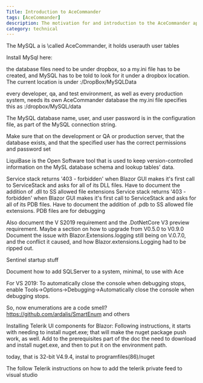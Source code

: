 ```yaml
---
Title: Introduction to AceCommander
tags: [AceCommander]
description: The motivation for and introduction to the AceCommander app
category: technical
---
```



The MySQL a is \called AceCommander, it holds userauth user tables

Install MySql here:

the database files need to be under dropbox, so a my.ini file has to be created, and MySQL has to be told to look for it under a dropbox location.
The current location is under <drive>:/DropBox/MySQLData

every developer, qa, and test environment, as well as every production system, needs its own AceCommander database
the my.ini file specifies this as <drive>:/dropbox/MySQL/data

The MySQL database name, user, and user password is in the configuration file, as part of the MySQL connection string.

Make sure that on the development or QA or production server, that the database exists, and that the specified user has the correct permissions and password set

LiquiBase is the Open Software tool that is used to keep version-controlled information on the MySL database schema and lookup tables' data.

Service stack returns '403 - forbidden' when Blazor GUI makes it's first call to ServiceStack and asks for all of its DLL files. Have to document the addition of .dll to SS allowed file extensions
Service stack returns '403 - forbidden' when Blazor GUI makes it's first call to ServiceStack and asks for all of its PDB files. Have to document the addition of .pdb to SS allowed file extensions. PDB files are for debugging

Also document the V S2019 requirement and the .DotNetCore V3 preview requirement.
Maybe a section on how to upgrade from V0.5.0 to V0.9.0
Document the issue with Blazor.Extensions.logging still being on V.0.7.0, and the conflict it caused, and how Blazor.extensions.Logging had to be ripped out.

Sentinel startup stuff

Document how to add SQLServer to a system, minimal, to use with Ace

For VS 2019:
To automatically close the console when debugging stops, enable Tools->Options->Debugging->Automatically close the console when debugging stops.

So, now enumerations are a code smell? https://github.com/ardalis/SmartEnum and others

Installing Telerik UI components for Blazor: Following instructions, it starts with needing to install nuget.exe; that will make the nuget package push work, as well.
Add to the prerequisites part of the doc the need to download and install nuget.exe, and then to put it on the environment path.

today, that is 32-bit V4.9.4, instal to programfiles(86)/nuget

The follow Telerik instructions on how to add the telerik private feed to visual studio
